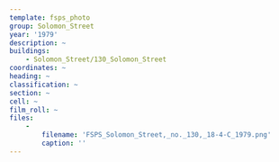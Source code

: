 ```yaml
---
template: fsps_photo
group: Solomon_Street
year: '1979'
description: ~
buildings:
    - Solomon_Street/130_Solomon_Street
coordinates: ~
heading: ~
classification: ~
section: ~
cell: ~
film_roll: ~
files:
    -
        filename: 'FSPS_Solomon_Street,_no._130,_18-4-C_1979.png'
        caption: ''
---
```

